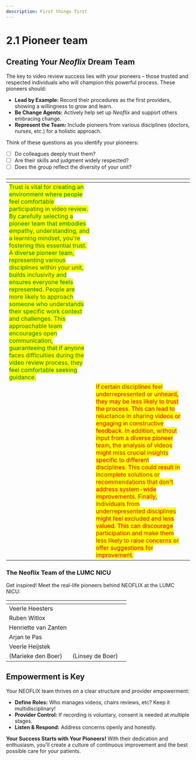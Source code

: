 ```yaml
---
description: First things first
---
```


# 2.1 Pioneer team

## Creatin**g Your **_**Neoflix**_** Dream Team**

The key to video review success lies with your pioneers – those trusted and respected individuals who will champion this powerful process. These pioneers should:

* **Lead by Example:** Record their procedures as the first providers, showing a willingness to grow and learn.
* **Be Change Agents:** Actively help set up _Neoflix_ and support others embracing change.
* **Represent the Team:** Include pioneers from various disciplines (doctors, nurses, etc.) for a holistic approach.

Think of these questions as you identify your pioneers:

* [ ] Do colleagues deeply trust them?
* [ ] Are their skills and judgment widely respected?
* [ ] Does the group reflect the diversity of your unit?

###

<table data-card-size="large" data-view="cards"><thead><tr><th></th><th></th><th></th></tr></thead><tbody><tr><td><mark style="color:green;">Trust is vital for creating an environment where people feel comfortable participating in video review. By carefully selecting a pioneer team that embodies empathy, understanding, and a learning mindset, you're fostering this essential trust. A diverse pioneer team, representing various disciplines within your unit, builds inclusivity and ensures everyone feels represented. People are more likely to approach someone who understands their specific work context and challenges. This approachable team encourages open communication, guaranteeing that if anyone faces difficulties during the video review process, they feel comfortable seeking guidance.</mark></td><td></td><td></td></tr><tr><td></td><td><mark style="color:red;">If certain disciplines feel underrepresented or unheard, they may be less likely to trust the process. This can lead to reluctance in sharing videos or engaging in constructive feedback. In addition, without input from a diverse pioneer team, the analysis of videos might miss crucial insights specific to different disciplines. This could result in incomplete solutions or recommendations that don't address system-wide improvements. Finally, individuals from underrepresented disciplines might feel excluded and less valued. This can discourage participation and make them less likely to raise concerns or offer suggestions for improvement.</mark></td><td></td></tr></tbody></table>

### **The Neoflix Team of the LUMC NICU**

Get inspired! Meet the real-life pioneers behind NEOFLIX at the LUMC NICU:



<table data-view="cards"><thead><tr><th></th><th></th><th></th></tr></thead><tbody><tr><td>Veerle Heesters</td><td></td><td></td></tr><tr><td>Ruben Witlox</td><td></td><td></td></tr><tr><td>Henriette van Zanten</td><td></td><td></td></tr><tr><td>Arjan te Pas</td><td></td><td></td></tr><tr><td>Veerle Heijstek</td><td></td><td></td></tr><tr><td>(Marieke den Boer)</td><td>(Linsey de Boer)</td><td></td></tr></tbody></table>

## **Empowerment is Key**

Your NEOFLIX team thrives on a clear structure and provider empowerment:

* **Define Roles:** Who manages videos, chairs reviews, etc? Keep it multidisciplinary!
* **Provider Control:** If recording is voluntary, consent is needed at multiple stages.
* **Listen & Respond:** Address concerns openly and honestly.

**Your Success Starts with Your Pioneers!** With their dedication and enthusiasm, you'll create a culture of continuous improvement and the best possible care for your patients.
